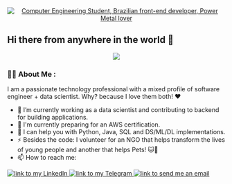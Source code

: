 <div align="center">
    <a href="https://git.io/typing-svg"><img src="https://readme-typing-svg.herokuapp.com?font=Source+Code+Pro&lines=I'm+Danilo+Alves;Software+engineer;Data+Scientist;Coffee+Lover+%3C3" alt="Computer Engineering Student, Brazilian front-end developer, Power Metal lover"></a>
</div>

<h2> Hi there from anywhere in the world 👋 </h2>
<div id="header" align="center">
  <img src="https://media.giphy.com/media/lbcLMX9B6sTsGjUmS3/giphy.gif"/>
</div>


### :man_technologist: About Me :

I am a passionate technology professional with a mixed profile of software engineer + data scientist. Why? because I love them both! ❤️
- 🔭 I’m currently working as a data scientist and contributing to backend for building applications.
- 🌱 I'm currently preparing for an AWS certification.
- 💬 I can help you with Python, Java, SQL and DS/ML/DL implementations.
- ⚡ Besides the code: I volunteer for an NGO that helps transform the lives of young people and another that helps Pets! 🐱🐶
- 📫 How to reach me: 
<a href="https://www.linkedin.com/in/danilo-alves-oliveira/">
    <img alt="link to my LinkedIn" src="https://img.shields.io/static/v1?label&message=danilo-alves&color=0A66C2&style=flat&logo=linkedin" />
</a>
<a href="https://t.me/DaniloAlves1995">
    <img alt="link to my Telegram" src="https://img.shields.io/static/v1?label&message=@chat-danilo&color=26A5E4&style=flat&logo=telegram&logoColor=whitesmoke" />
</a>
<a href="mailto:danilo.alves@ufc.br">
    <img alt="link to send me an email" src="https://img.shields.io/static/v1?label&message=danilo.alves@ufc.br&color=whitesmoke&style=flat&logo=gmail" />
</a>

<!--
**DaniloAlves1995/DaniloAlves1995** is a ✨ _special_ ✨ repository because its `README.md` (this file) appears on your GitHub profile.

Here are some ideas to get you started:



- 👯 I’m looking to collaborate on ...
- 🤔 I’m looking for help with ...
- 💬 Ask me about ...
- 📫 How to reach me: ...
- 😄 Pronouns: ...
- ⚡ Fun fact: ...
-->
